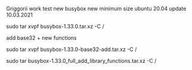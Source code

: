 Griggorii work test new busybox new minimum size ubuntu 20.04 update 10.03.2021

sudo tar xvpf busybox-1.33.0.tar.xz -C /

add base32 + new functions

sudo tar xvpf busybox-1.33.0-base32-add.tar.xz -C /

sudo tar busybox-1.33.0_full_add_library_functions.tar.xz -C /
